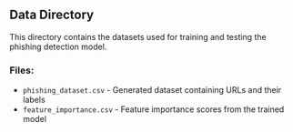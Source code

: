 ## Data Directory

This directory contains the datasets used for training and testing the phishing detection model.

### Files:
- `phishing_dataset.csv` - Generated dataset containing URLs and their labels
- `feature_importance.csv` - Feature importance scores from the trained model